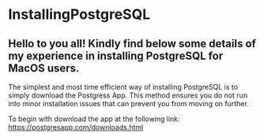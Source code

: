# InstallingPostgreSQL
 
 Hello to you all! Kindly find below some details of my experience in installing PostgreSQL for MacOS users. 
 ---------------------------------------------------------------------------------------------------------
 The simplest and most time efficient way of installing PostgreSQL is to simply download the Postgress App.
 This method ensures you do not run into minor installation issues that can prevent you from moving on further. 
 
 To begin with download the app at the following link:
 https://postgresapp.com/downloads.html
 

